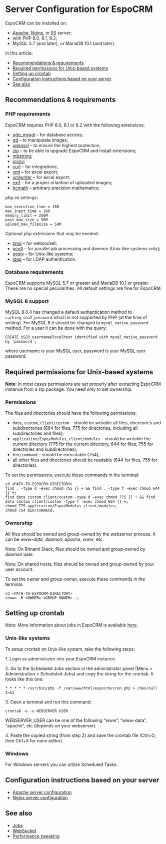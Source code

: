 # Server Configuration for EspoCRM

EspoCRM can be installed on:

* [Apache](apache-server-configuration.md), [Nginx](nginx-server-configuration.md), or [IIS](iis-server-configuration.md) server;
* with PHP 8.0, 8.1, 8.2;
* MySQL 5.7 (and later), or MariaDB 10.1 (and later).

In this article:

* [Recommendations & requirements](#recommendations-requirements)
* [Required permissions for Unix-based systems](#required-permissions-for-unix-based-systems)
* [Setting up crontab](#setting-up-crontab)
* [Configuration instructions based on your server](#configuration-instructions-based-on-your-server)
* [See also](#see-also)


## Recommendations & requirements

### PHP requirements

EspoCRM requires PHP 8.0, 8.1 or 8.2 with the following extensions:

* [pdo_mysql](https://php.net/manual/en/book.pdo.php) – for database access;
* [gd](https://php.net/manual/en/book.image.php) – to manipulate images;
* [openssl](https://php.net/manual/en/book.openssl.php) – to ensure the highest protection;
* [zip](https://php.net/manual/en/book.zip.php) – to be able to upgrade EspoCRM and install extensions;
* [mbstring](https://php.net/manual/en/book.mbstring.php);
* [iconv](https://php.net/manual/en/book.iconv.php);
* [curl](https://php.net/manual/en/book.curl.php) – for integrations;
* [xml](https://php.net/manual/en/book.xml.php) – for excel export;
* [xmlwriter](http://php.net/manual/en/book.xmlwriter.php) – for excel export;
* [exif](https://php.net/manual/en/book.exif.php) – for a proper oriantion of uploaded images;
* [bcmath](https://www.php.net/manual/en/book.bc.php) – arbitrary precision mathematics;

php.ini settings:

```
max_execution_time = 180
max_input_time = 180
memory_limit = 256M
post_max_size = 50M
upload_max_filesize = 50M
```

Optional php extensions that may be needed:

* [zmq](http://php.net/manual/en/book.zmq.php) – for websocket;
* [pcntl](http://php.net/manual/en/book.pcntl.php) – for parallel job processing and daemon (Unix-like systems only);
* [posix](http://php.net/manual/en/book.posix.php) – for Unix-like systems;
* [ldap](http://php.net/manual/en/book.ldap.php) – for LDAP authentication.


### Database requirements

EspoCRM supports MySQL 5.7 or greater and MariaDB 10.1 or greater. These are no special peculiarities. All default settings are fine for EspoCRM.

### MySQL 8 support

MySQL 8.0.4 has changed a default authentication method to `caching_sha2_password` which is not supported by PHP (at the time of writing). For MySQL 8 it should be changed to `mysql_native_password` method. For a user it can be done with the query:

```
CREATE USER username@localhost identified with mysql_native_password by 'password';
```
where username is your MySQL user, password is your MySQL user password.

## Required permissions for Unix-based systems

**Note**: In most cases permissions are set properly after extracting EspoCRM instance from a zip package. You need only to set ownership.

### Permissions

The files and directories should have the following permissions:

* `data`, `custom`, `client/custom` – should be writable all files, directories and subdirectories (664 for files, 775 for directories, including all subdirectories and files);
* `application/Espo/Modules`, `client/modules` – should be writable the current directory (775 for the current directory, 644 for files, 755 for directories and subdirectories);
* `bin/command` – should be executable (754);
* all other files and directories should be readable (644 for files, 755 for directories).

To set the permissions, execute these commands in the terminal:

```
cd <PATH-TO-ESPOCRM-DIRECTORY>
find . -type d -exec chmod 755 {} + && find . -type f -exec chmod 644 {} +;
find data custom client/custom -type d -exec chmod 775 {} + && find data custom client/custom -type f -exec chmod 664 {} +;
chmod 775 application/Espo/Modules client/modules;
chmod 754 bin/command;
```

### Ownership

All files should be owned and group-owned by the webserver process. It can be *www-data*, *daemon*, *apache*, *www*, etc.

Note: On Bitnami Stack, files should be owned and group-owned by *daemon* user.

Note: On shared hosts, files should be owned and group-owned by your user account.

To set the owner and group-owner, execute these commands in the terminal:

```
cd <PATH-TO-ESPOCRM-DIRECTORY>
chown -R <OWNER>:<GROUP-OWNER> .;
```

## Setting up crontab

Note: More information about jobs in EspoCRM is available [here](jobs.md).

### Unix-like systems

To setup crontab on Unix-like system, take the following steps:

1\. Login as administrator into your EspoCRM instance.

2\. Go to the Scheduled Jobs section in the administrator panel (Menu > Administration > Scheduled Jobs) and copy the string for the crontab. It looks like this one:

```
* * * * * /usr/bin/php -f /var/www/html/espocrm/cron.php > /dev/null 2>&1
```

3\. Open a terminal and run this command:

```
crontab -e -u WEBSERVER_USER
```

WEBSERVER_USER can be one of the following “www”, “www-data”, “apache”, etc (depends on your webserver).

4\. Paste the copied string (from step 2) and save the crontab file (Ctrl+O, then Ctrl+X for nano editor).

### Windows

For Windows servers you can utilize Scheduled Tasks.

## Configuration instructions based on your server

* [Apache server configuration](apache-server-configuration.md)
* [Nginx server configuration](nginx-server-configuration.md)

## See also

* [Jobs](jobs.md)
* [WebSocket](websocket.md)
* [Performance tweaking](performance-tweaking.md)
